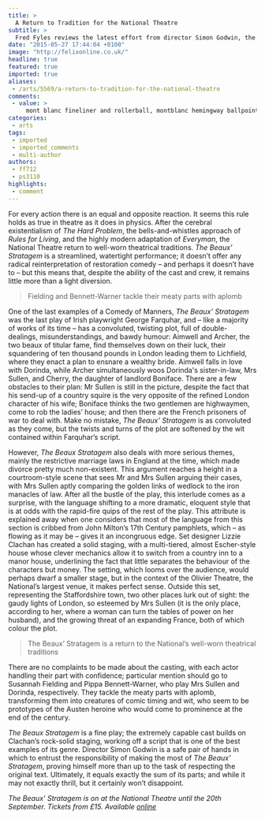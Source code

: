 ```yaml
---
title: >
  A Return to Tradition for the National Theatre
subtitle: >
  Fred Fyles reviews the latest effort from director Simon Godwin, the lively restoration comedy The Beaux' Stratagem
date: "2015-05-27 17:44:04 +0100"
image: "http://felixonline.co.uk/"
headline: true
featured: true
imported: true
aliases:
 - /arts/5569/a-return-to-tradition-for-the-national-theatre
comments:
 - value: >
     mont blanc fineliner and rollerball, montblanc hemingway ballpoint, used mont blanc pens for sale, michael kors large clutch, cheap ugg boots clearance sale, fake ugg slippers, ugg bailey bow youth size 5, uggs insoles, michael kors cynthia satchel, michael kors python handbag, Mont Blanc Fountain Pen Meisterstuck, mont blanc john lennon ballpoint pen, mont blanc replica pens for sale, montblanc stores singapore, montblanc ink cartridge for fountain pen, michael kors hamilton bags, michael kors signature tote brown, mens ugg boots on sale, discount ugg boots online sale, mont blanc pens cheap <br>buy uggs america http://www.fty.be/script/id=buy-uggs-america-c18603.php,mont blanc legrand rollerball refill blue, montblanc hemingway ballpoint, montblanc starwalker fountain, michael kors handbags belk, buy uggs spain, emu uggs, price of ugg boots in america, all michael kors bags, michael kors boots dillards, michael kors online factory outlet, Mont Blanc Fountain Pen Cheap, mont blanc pens amazon, mont blanc pens n
categories:
 - arts
tags:
 - imported
 - imported_comments
 - multi-author
authors:
 - ff712
 - ps3110
highlights:
 - comment
---
```


For every action there is an equal and opposite reaction. It seems this rule holds as true in theatre as it does in physics. After the cerebral existentialism of _The Hard Problem_, the bells-and-whistles approach of _Rules for Living_, and the highly modern adaptation of _Everyman_, the National Theatre return to well-worn theatrical traditions. _The Beaux’ Stratagem_ is a streamlined, watertight performance; it doesn’t offer any radical reinterpretation of restoration comedy – and perhaps it doesn’t have to – but this means that, despite the ability of the cast and crew, it remains little more than a light diversion.

> Fielding and Bennett-Warner tackle their meaty parts with aplomb

One of the last examples of a Comedy of Manners, _The Beaux’ Stratagem_ was the last play of Irish playwright George Farquhar, and – like a majority of works of its time – has a convoluted, twisting plot, full of double-dealings, misunderstandings, and bawdy humour: Aimwell and Archer, the two beaux of titular fame, find themselves down on their luck, their squandering of ten thousand pounds in London leading them to Lichfield, where they enact a plan to ensnare a wealthy bride. Aimwell falls in love with Dorinda, while Archer simultaneously woos Dorinda's sister-in-law, Mrs Sullen, and Cherry, the daughter of landlord Boniface. There are a few obstacles to their plan: Mr Sullen is still in the picture, despite the fact that his send-up of a country squire is the very opposite of the refined London character of his wife; Boniface thinks the two gentlemen are highwaymen, come to rob the ladies’ house; and then there are the French prisoners of war to deal with. Make no mistake, _The Beaux’ Stratagem_ is as convoluted as they come, but the twists and turns of the plot are softened by the wit contained within Farquhar’s script.

However, _The Beaux Stratagem_ also deals with more serious themes, mainly the restrictive marriage laws in England at the time, which made divorce pretty much non-existent. This argument reaches a height in a courtroom-style scene that sees Mr and Mrs Sullen arguing their cases, with Mrs Sullen aptly comparing the golden links of wedlock to the iron manacles of law. After all the bustle of the play, this interlude comes as a surprise, with the language shifting to a more dramatic, eloquent style that is at odds with the rapid-fire quips of the rest of the play. This attribute is explained away when one considers that most of the language from this section is cribbed from John Milton’s 17th Century pamphlets, which – as flowing as it may be – gives it an incongruous edge. Set designer Lizzie Clachan has created a solid staging, with a multi-tiered, almost Escher-style house whose clever mechanics allow it to switch from a country inn to a manor house, underlining the fact that little separates the behaviour of the characters but money. The setting, which looms over the audience, would perhaps dwarf a smaller stage, but in the context of the Olivier Theatre, the National’s largest venue, it makes perfect sense. Outside this set, representing the Staffordshire town, two other places lurk out of sight: the gaudy lights of London, so esteemed by Mrs Sullen (it is the only place, according to her, where a woman can turn the tables of power on her husband), and the growing threat of an expanding France, both of which colour the plot.

> The Beaux’ Stratagem is a return to the National’s well-worn theatrical traditions

There are no complaints to be made about the casting, with each actor handling their part with confidence; particular mention should go to Susannah Fielding and Pippa Bennett-Warner, who play Mrs Sullen and Dorinda, respectively. They tackle the meaty parts with aplomb, transforming them into creatures of comic timing and wit, who seem to be prototypes of the Austen heroine who would come to prominence at the end of the century.

_The Beaux Stratagem_ is a fine play; the extremely capable cast builds on Clachan’s rock-solid staging, working off a script that is one of the best examples of its genre. Director Simon Godwin is a safe pair of hands in which to entrust the responsibility of making the most of _The Beaux’ Stratagem_, proving himself more than up to the task of respecting the original text. Ultimately, it equals exactly the sum of its parts; and while it may not exactly thrill, but it certainly won’t disappoint.

_The Beaux' Stratagem is on at the National Theatre until the 20th September. Tickets from £15. Available [online](http://www.nationaltheatre.org.uk/shows/the-beaux-stratagem)_
